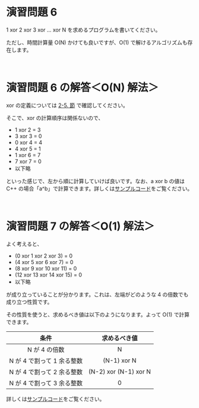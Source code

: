 # 演習問題 6
1 xor 2 xor 3 xor ... xor N を求めるプログラムを書いてください。

ただし、時間計算量 O(N) かけても良いですが、O(1) で解けるアルゴリズムも存在します。

<br />

# 演習問題 6 の解答＜O(N) 解法＞
xor の定義については [2-5. 節](https://qiita.com/e869120/items/b4a0493aac567c6a7240#2-5-%E8%AB%96%E7%90%86%E6%BC%94%E7%AE%97%E3%81%A8%E3%81%AF%E4%BD%95%E3%81%8B-andorxor) で確認してください。

そこで、xor の計算順序は関係ないので、

* 1 xor 2 = 3
* 3 xor 3 = 0
* 0 xor 4 = 4
* 4 xor 5 = 1
* 1 xor 6 = 7
* 7 xor 7 = 0
* 以下略

といった感じで、左から順に計算していけば良いです。なお、a xor b の値は C++ の場合「a^b」で計算できます。詳しくは[サンプルコード](https://github.com/E869120/qiita_math_algorithm_solution/blob/main/006/code1.cpp)をご覧ください。

<br />

# 演習問題 7 の解答＜O(1) 解法＞
よく考えると、

* (0 xor 1 xor 2 xor 3) = 0
* (4 xor 5 xor 6 xor 7) = 0
* (8 xor 9 xor 10 xor 11) = 0
* (12 xor 13 xor 14 xor 15) = 0
* 以下略

が成り立っていることが分かります。これは、左端がどのような 4 の倍数でも成り立つ性質です。

その性質を使うと、求めるべき値は以下のようになります。よって O(1) で計算できます。

| 条件 | 求めるべき値 |
|:---:|:---:|
| N が 4 の倍数 | N |
| N が 4 で割って 1 余る整数 | (N-1) xor N |
| N が 4 で割って 2 余る整数 | (N-2) xor (N-1) xor N |
| N が 4 で割って 3 余る整数 | 0 |

詳しくは[サンプルコード](https://github.com/E869120/qiita_math_algorithm_solution/blob/main/006/code2.cpp)をご覧ください。
